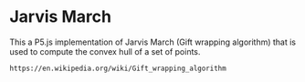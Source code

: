 # Jarvis March

This a P5.js implementation of Jarvis March (Gift wrapping algorithm) that is used to compute the convex hull of a set of points.

    https://en.wikipedia.org/wiki/Gift_wrapping_algorithm